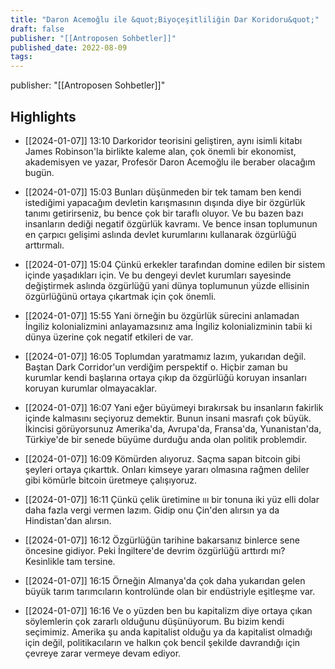 ```yaml
---
title: "Daron Acemoğlu ile &quot;Biyoçeşitliliğin Dar Koridoru&quot;"
draft: false
publisher: "[[Antroposen Sohbetler]]"
published_date: 2022-08-09
tags:
---
```

publisher: "[[Antroposen Sohbetler]]"


## Highlights
* [[2024-01-07]] 13:10  Darkoridor teorisini geliştiren, aynı isimli kitabı James Robinson'la birlikte kaleme alan, çok önemli bir ekonomist, akademisyen ve yazar, Profesör Daron Acemoğlu ile beraber olacağım bugün.

* [[2024-01-07]] 15:03  Bunları düşünmeden bir tek tamam ben kendi istediğimi yapacağım devletin karışmasının dışında diye bir özgürlük tanımı getirirseniz, bu bence çok bir taraflı oluyor. Ve bu bazen bazı insanların dediği negatif özgürlük kavramı. Ve bence insan toplumunun en çarpıcı gelişimi aslında devlet kurumlarını kullanarak özgürlüğü arttırmalı.

* [[2024-01-07]] 15:04  Çünkü erkekler tarafından domine edilen bir sistem içinde yaşadıkları için. Ve bu dengeyi devlet kurumları sayesinde değiştirmek aslında özgürlüğü yani dünya toplumunun yüzde ellisinin özgürlüğünü ortaya çıkartmak için çok önemli.

* [[2024-01-07]] 15:55  Yani örneğin bu özgürlük sürecini anlamadan İngiliz kolonializmini anlayamazsınız ama İngiliz kolonializminin tabii ki dünya üzerine çok negatif etkileri de var.

* [[2024-01-07]] 16:05  Toplumdan yaratmamız lazım, yukarıdan değil. Baştan Dark Corridor'un verdiğim perspektif o. Hiçbir zaman bu kurumlar kendi başlarına ortaya çıkıp da özgürlüğü koruyan insanları koruyan kurumlar olmayacaklar.

* [[2024-01-07]] 16:07  Yani eğer büyümeyi bırakırsak bu insanların fakirlik içinde kalmasını seçiyoruz demektir. Bunun insani masrafı çok büyük. İkincisi görüyorsunuz Amerika'da, Avrupa'da, Fransa'da, Yunanistan'da, Türkiye'de bir senede büyüme durduğu anda olan politik problemdir.

* [[2024-01-07]] 16:09  Kömürden alıyoruz. Saçma sapan bitcoin gibi şeyleri ortaya çıkarttık. Onları kimseye yararı olmasına rağmen deliler gibi kömürle bitcoin üretmeye çalışıyoruz.

* [[2024-01-07]] 16:11  Çünkü çelik üretimine ııı bir tonuna iki yüz elli dolar daha fazla vergi vermen lazım. Gidip onu Çin'den alırsın ya da Hindistan'dan alırsın.

* [[2024-01-07]] 16:12  Özgürlüğün tarihine bakarsanız binlerce sene öncesine gidiyor. Peki İngiltere'de devrim özgürlüğü arttırdı mı? Kesinlikle tam tersine.

* [[2024-01-07]] 16:15  Örneğin Almanya'da çok daha yukarıdan gelen büyük tarım tarımcıların kontrolünde olan bir endüstriyle eşitleşme var.

* [[2024-01-07]] 16:16  Ve o yüzden ben bu kapitalizm diye ortaya çıkan söylemlerin çok zararlı olduğunu düşünüyorum. Bu bizim kendi seçimimiz. Amerika şu anda kapitalist olduğu ya da kapitalist olmadığı için değil, politikacıların ve halkın çok bencil şekilde davrandığı için çevreye zarar vermeye devam ediyor.


